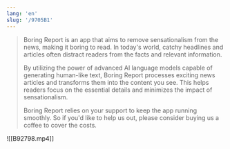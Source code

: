 ```yaml
---
lang: 'en'
slug: '/9705B1'
---
```


> Boring Report is an app that aims to remove sensationalism from the news, making it boring to read. In today's world, catchy headlines and articles often distract readers from the facts and relevant information.
>
> By utilizing the power of advanced AI language models capable of generating human-like text, Boring Report processes exciting news articles and transforms them into the content you see. This helps readers focus on the essential details and minimizes the impact of sensationalism.
>
> Boring Report relies on your support to keep the app running smoothly. So if you'd like to help us out, please consider buying us a coffee to cover the costs.

![[B92798.mp4]]
